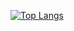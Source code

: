 

<!--
**nicksansouci/nicksansouci** is a ✨ _special_ ✨ repository because its `README.md` (this file) appears on your GitHub profile.

Here are some ideas to get you started:

- 🔭 I’m currently working on ...
- 🌱 I’m currently learning ...
- 👯 I’m looking to collaborate on ...
- 🤔 I’m looking for help with ...
- 💬 Ask me about ...
- 📫 How to reach me: ...
- 😄 Pronouns: ...
- ⚡ Fun fact: ...
-->
[![Top Langs](https://github-readme-stats.vercel.app/api/top-langs/?username=nicksansouci&layout=compact&hide=html,css)](https://github.com/nicksansouci/github-readme-stats)
<!-- ![Nick's GitHub stats](https://github-readme-stats.vercel.app/api?username=nicksansouci&show_icons=true&theme=tokyonight&hide=contribs,issues&cache_seconds=1800) -->

 
